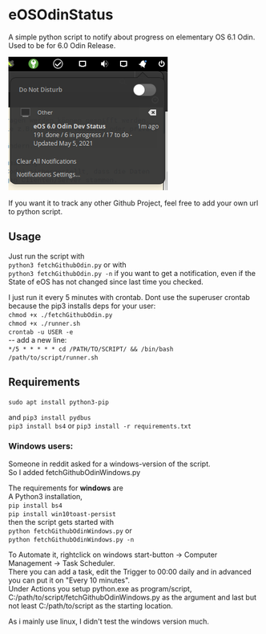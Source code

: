 # eOSOdinStatus
A simple python script to notify about progress on elementary OS 6.1 Odin. Used to be for 6.0 Odin Release.

![Screenshot](./screenshot.png)


If you want it to track any other Github Project, feel free to add your own url to python script.

## Usage
Just run the script with  
`python3 fetchGithubOdin.py` or with  
`python3 fetchGithubOdin.py -n` if you want to get a notification, even if the State of eOS has not changed since last time you checked.

I just run it every 5 minutes with crontab. Dont use the superuser crontab because the pip3 installs deps for your user:  
`chmod +x ./fetchGithubOdin.py`  
`chmod +x ./runner.sh`  
`crontab -u USER -e`  
-- add a new line:  
`*/5 * * * * * cd /PATH/TO/SCRIPT/ && /bin/bash /path/to/script/runner.sh`
## Requirements
`sudo apt install python3-pip`  

and
`pip3 install pydbus`  
`pip3 install bs4`
or
`pip3 install -r requirements.txt`




### Windows users:
Someone in reddit asked for a windows-version of the script.  
So I added fetchGithubOdinWindows.py  

The requirements for **windows** are  
A Python3 installation,  
`pip install bs4`  
`pip install win10toast-persist`  
then the script gets started with  
`python fetchGithubOdinWindows.py` or  
`python fetchGithubOdinWindows.py -n`

To Automate it, rightclick on windows start-button -> Computer Management -> Task Scheduler.  
There you can add a task, edit the Trigger to 00:00 daily and in advanced you can put it on "Every 10 minutes".  
Under Actions you setup python.exe as program/script, C:/path/to/script/fetchGithubOdinWindows.py as the argument and last but not least C:/path/to/script as the starting location.

As i mainly use linux, I didn't test the windows version much.
